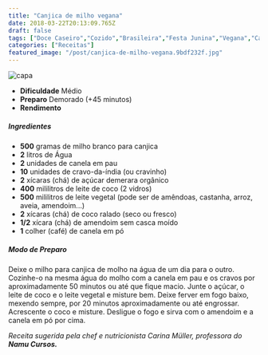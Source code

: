 ```yaml
---
title: "Canjica de milho vegana"
date: 2018-03-22T20:13:09.765Z
draft: false
tags: ["Doce Caseiro","Cozido","Brasileira","Festa Junina","Vegana","Canjica","Festa Junina","Receitas","Receitas simples e fáceis"]
categories: ["Receitas"]
featured_image: "/post/canjica-de-milho-vegana.9bdf232f.jpg"
---
```


![capa](/post/canjica-de-milho-vegana.9bdf232f.jpg)

*   **Dificuldade** Médio
*   **Preparo** Demorado (+45 minutos)
*   **Rendimento**

##### Ingredientes

*   **500** gramas de milho branco para canjica
*   **2** litros de Água
*   **2** unidades de canela em pau
*   **10** unidades de cravo-da-índia (ou cravinho)
*   **2** xícaras (chá) de açúcar demerara orgânico
*   **400** mililitros de leite de coco (2 vidros)
*   **500** mililitros de leite vegetal (pode ser de amêndoas, castanha, arroz, aveia, amendoim...)
*   **2** xícaras (chá) de coco ralado (seco ou fresco)
*   **1/2** xícara (chá) de amendoim sem casca moído
*   **1** colher (café) de canela em pó

##### Modo de Preparo

Deixe o milho para canjica de molho na água de um dia para o outro. Cozinhe-o na mesma água do molho com a canela em pau e os cravos por aproximadamente 50 minutos ou até que fique macio. Junte o açúcar, o leite de coco e o leite vegetal e misture bem. Deixe ferver em fogo baixo, mexendo sempre, por 20 minutos aproximadamente ou até engrossar. Acrescente o coco e misture. Desligue o fogo e sirva com o amendoim e a canela em pó por cima.

_Receita sugerida pela chef e nutricionista Carina Müller, professora do **Namu Cursos.**_
